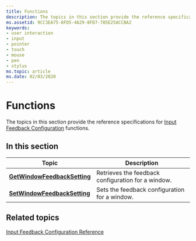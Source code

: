 ```yaml
---
title: Functions
description: The topics in this section provide the reference specifications for Input Feedback Configuration functions.
ms.assetid: 9CC3EA75-8FD5-4A29-8FD7-785E25ACCBA2
keywords:
- user interaction
- input
- pointer
- touch
- mouse
- pen
- stylus
ms.topic: article
ms.date: 02/03/2020
---
```


# Functions

The topics in this section provide the reference specifications for [Input Feedback Configuration](input-feedback-configuration-portal.md) functions.

## In this section

| Topic                                                                   | Description                                                   |
|-------------------------------------------------------------------------|---------------------------------------------------------------|
| [**GetWindowFeedbackSetting**](/windows/win32/api/Winuser/nf-winuser-getwindowfeedbacksetting)<br/> | Retrieves the feedback configuration for a window.<br/> |
| [**SetWindowFeedbackSetting**](/windows/win32/api/Winuser/nf-winuser-setwindowfeedbacksetting)<br/> | Sets the feedback configuration for a window.<br/>      |

## Related topics

[Input Feedback Configuration Reference](input-feedback-configuration-reference.md)
